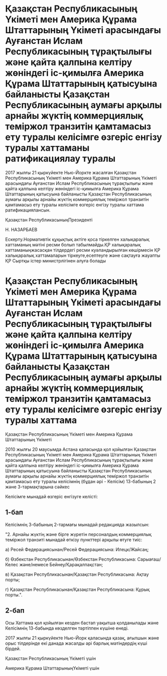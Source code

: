 # Қазақстан Республикасының Үкіметі мен Америка Құрама Штаттарының Үкіметі арасындағы Ауғанстан Ислам Республикасының тұрақтылығы және қайта қалпына келтіру жөніндегі іс-қимылға Америка Құрама Штаттарының қатысуына байланысты Қазақстан Республикасының аумағы арқылы арнайы жүктің коммерциялық теміржол транзитін қамтамасыз ету туралы келісімге өзгеріс  енгізу туралы хаттаманы ратификациялау туралы

2017 жылғы 21 қыркүйекте Нью-Йоркте жасалған Қазақстан Республикасының Үкіметі мен Америка Құрама Штаттарының Үкіметі арасындағы Ауғанстан Ислам Республикасының тұрақтылығы және қайта қалпына келтіру жөніндегі іс-қимылға Америка Құрама Штаттарының қатысуына байланысты Қазақстан Республикасының аумағы арқылы арнайы жүктің коммерциялық теміржол транзитін қамтамасыз ету туралы келісімге өзгеріс енгізу туралы хаттама ратификациялансын.

Қазақстан РеспубликасыныңПрезиденті

Н. НАЗАРБАЕВ

Ескерту.Нормативтік құқықтық актіге қоса тіркелген халықаралық хаттаманың мәтіні ресми болып табылмайды.ҚР халықаралық хаттаманыңжасасқан тілдердегі ресми куәландырылған көшірмесін ҚР халықаралық хаттамаларын тіркеуге,есептеуге және сақтауға жауапты ҚР Сыртқы істер министрлігінен алуға болады

# Қазақстан Республикасының Үкіметі мен Америка Құрама Штаттарының Үкіметі арасындағы Ауғанстан Ислам Республикасының тұрақтылығы және қайта қалпына келтіру жөніндегі іс-қимылға Америка Құрама Штаттарының қатысуына байланысты Қазақстан Республикасының аумағы арқылы арнайы жүктің коммерциялық теміржол транзитін қамтамасыз ету туралы келісімге өзгеріс енгізу туралы хаттама

Қазақстан Республикасының Үкіметі мен Америка Құрама Штаттарының Үкіметі

2010 жылғы 20 маусымда Астана қаласында қол қойылған Қазақстан Республикасының Үкіметі мен Америка Құрама Штаттарының Үкіметі арасындағы Ауғанстан Ислам Республикасының тұрақтылығы және қайта қалпына келтіру жөніндегі іс-қимылға Америка Құрама Штаттарының қатысуына байланысты Қазақстан Республикасының аумағы арқылы арнайы жүктің коммерциялық теміржол транзитін қамтамасыз ету туралы келісімнің (бұдан әрі - Келісім) 13-бабының 2 және 3-тармақтарына сәйкес

Келісімге мынадай өзгеріс енгізуге келісті:

## 1-бап

Келісімнің 3-бабының 2-тармағы мынадай редакцияда жазылсын:

"2. Арнайы жүктің және бірге жүретін персоналдың коммерциялық теміржол транзиті мынадай өткізу пункттері арқылы өтуге тиіс:

а) Ресей Федерациясынан/Ресей Федерациясына: Илецк/Жайсаң;

б) Өзбекстан Республикасынан/Өзбекстан Республикасына: Сарыағаш/Келес және/немесе Бейнеу/Қарақалпақстан;

в) Қазақстан Республикасынан/Қазақстан Республикасына: Ақтау порты;

г) Қазақстан Республикасынан/Қазақстан Республикасына: Құрық порты.".

## 2-бап

Осы Хаттама қол қойылған кезден бастап уақытша қолданылады және Келісімнің 13-бабында көзделген тәртіппен күшіне енеді.

2017 жылғы 21 қыркүйекте Нью-Йорк қаласында қазақ, ағылшын және орыс тілдерінде екі данада жасалды әрі барлық мәтіндердің күші бірдей.

Қазақстан Республикасының Үкіметі үшін

Америка Құрама ШтаттарыныңҮкіметі үшін

